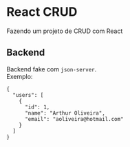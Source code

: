 # React CRUD
Fazendo um projeto de CRUD com React

## Backend
Backend fake com `json-server`.<br>
Exemplo:
```
{
  "users": [
    {
      "id": 1,
      "name": "Arthur Oliveira",
      "email": "aoliveira@hotmail.com"
    }
  ]
}
```